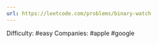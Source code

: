 ```yaml
---
url: https://leetcode.com/problems/binary-watch
---
```


Difficulty: #easy
Companies: #apple #google